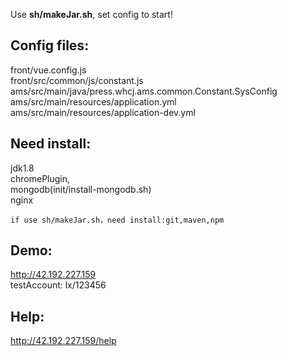 Use  **sh/makeJar.sh**, set config to start!  
## Config files:  
front/vue.config.js  
front/src/common/js/constant.js    
ams/src/main/java/press.whcj.ams.common.Constant.SysConfig    
ams/src/main/resources/application.yml  
ams/src/main/resources/application-dev.yml    
## Need install: 
jdk1.8  
chromePlugin,    
mongodb(init/install-mongodb.sh)    
nginx  
```  
if use sh/makeJar.sh，need install:git,maven,npm
```  
## Demo:   
http://42.192.227.159  
testAccount: lx/123456  
## Help:    
http://42.192.227.159/help    



